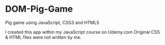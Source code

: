 # DOM-Pig-Game
Pig game using JavaScript, CSS3 and HTML5



I created this app within my JavaScript course on Udemy.com
Original CSS & HTML files were not written by me.

